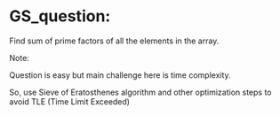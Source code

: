 # GS_question:

Find sum of prime factors of all the elements in the array.

Note:

Question is easy but main challenge here is time complexity.

So, use Sieve of Eratosthenes algorithm and other optimization steps to avoid TLE (Time Limit Exceeded)

